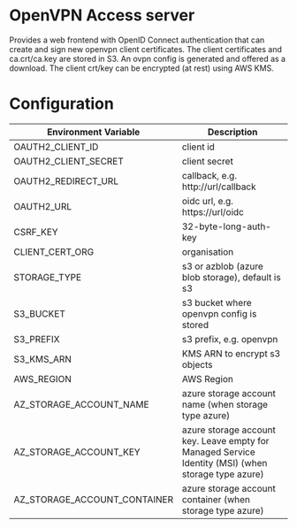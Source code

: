 # OpenVPN Access server
Provides a web frontend with OpenID Connect authentication that can create and sign new openvpn client certificates. The client certificates and ca.crt/ca.key are stored in S3. An ovpn config is generated and offered as a download. The client crt/key can be encrypted (at rest) using AWS KMS.

# Configuration

| Environment Variable | Description |
| -------------------- | ----------- |
| OAUTH2\_CLIENT\_ID | client id |
| OAUTH2\_CLIENT\_SECRET | client secret |
| OAUTH2\_REDIRECT\_URL | callback, e.g. http://url/callback |
| OAUTH2\_URL | oidc url, e.g. https://url/oidc |
| CSRF\_KEY | 32-byte-long-auth-key |
| CLIENT\_CERT\_ORG | organisation |
| STORAGE_TYPE | s3 or azblob (azure blob storage), default is s3 |
| S3\_BUCKET | s3 bucket where openvpn config is stored |
| S3\_PREFIX | s3 prefix, e.g. openvpn |
| S3\_KMS\_ARN | KMS ARN to encrypt s3 objects |
| AWS\_REGION | AWS Region |
| AZ_STORAGE_ACCOUNT_NAME | azure storage account name (when storage type azure) |
| AZ_STORAGE_ACCOUNT_KEY | azure storage account key. Leave empty for Managed Service Identity (MSI) (when storage type azure) |
| AZ_STORAGE_ACCOUNT_CONTAINER | azure storage account container (when storage type azure) |
